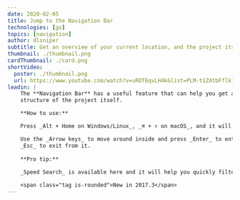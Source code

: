 ```yaml
---
date: 2020-02-05
title: Jump to the Navigation Bar
technologies: [go]
topics: [navigation]
author: dlsniper
subtitle: Get an overview of your current location, and the project itself
thumbnail: ./thumbnail.png
cardThumbnail: ./card.png
shortVideo:
  poster: ./thumbnail.png
  url: https://www.youtube.com/watch?v=uROT6qvLH4k&list=PLM-t1Z4tbFflkIOaap4P-BV30ZrZwrDld&index=12
leadin: |
    The **Navigation Bar** has a useful feature that can help you get an overview of both your current location and the
    structure of the project itself.

    **How to use:**

    Press _Alt + Home on Windows/Linux_, _⌘ + ↑ on macOS_, and it will appear.

    Use the _Arrow keys_ to move around inside and press _Enter_ to enter a certain folder or
    _Esc_ to exit from it.
    
    **Pro tip:**
    
    _Speed Search_ is available here and it will help you quickly filter the files in your view.

    <span class="tag is-rounded">New in 2017.3</span>
---
```

